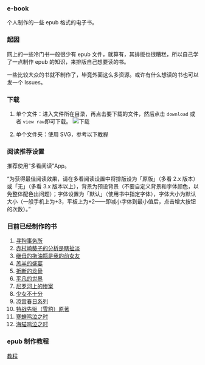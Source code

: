 ### e-book

个人制作的一些 epub 格式的电子书。

### 起因

网上的一些冷门书一般很少有 epub 文件，就算有，其排版也很糟糕，所以自己学了一点制作 epub 的知识，来排版自己想要读的书。

一些比较大众的书就不制作了，毕竟外面这么多资源。或许有什么想读的书也可以发一个 Issues。

### 下载

1. 单个文件：进入文件所在目录，再点击要下载的文件，然后点击 `download` 或者 `view raw`即可下载。
   ![下载](http://image.jinl1874.xyz/img/v2-350b51eef727692bf173421a619a871e.png)

2. 单个文件夹：使用 SVG，参考以下[教程](https://www.zhihu.com/question/25369412/answer/30579415)

### 阅读推荐设置

推荐使用“多看阅读”App。

“为获得最佳阅读效果，请在多看阅读设置中将排版设为「原版」（多看 2.x 版本）或「无」（多看 3.x 版本以上），背景为预设背景（不要自定义背景和字体颜色，以免整体配色出问题）；字体设置为「默认」（使用书中指定字体），字体大小为默认大小（一般手机上为+3，平板上为+2——即减小字体到最小值后，点击增大按钮的次数）。”

### 目前已经制作的书

1. [寻狗事务所](https://github.com/jinl1874/e-book/tree/master/%E6%8E%A8%E7%90%86%E5%B0%8F%E8%AF%B4/%E5%AF%BB%E7%8B%97%E4%BA%8B%E5%8A%A1%E6%89%80)
2. [赤村崎葵子的分析是瞎扯淡](https://github.com/jinl1874/e-book/tree/master/%E8%BD%BB%E5%B0%8F%E8%AF%B4/%E8%B5%A4%E6%9D%91%E5%B4%8E%E8%91%B5%E5%AD%90%E7%9A%84%E5%88%86%E6%9E%90%E6%98%AF%E7%9E%8E%E6%89%AF%E6%B7%A1)
3. [继母的拖油瓶是我的前女友](https://github.com/jinl1874/e-book/tree/master/%E8%BD%BB%E5%B0%8F%E8%AF%B4/%E7%BB%A7%E6%AF%8D%E7%9A%84%E6%8B%96%E6%B2%B9%E7%93%B6%E6%98%AF%E6%88%91%E7%9A%84%E5%89%8D%E5%A5%B3%E5%8F%8B)
4. [羔羊的盛宴](https://github.com/jinl1874/e-book/tree/master/%E6%8E%A8%E7%90%86%E5%B0%8F%E8%AF%B4/%E7%BE%94%E7%BE%8A%E7%9A%84%E7%9B%9B%E5%AE%B4)
5. [折断的龙骨](https://github.com/jinl1874/e-book/tree/master/%E6%8E%A8%E7%90%86%E5%B0%8F%E8%AF%B4/%E6%8A%98%E6%96%AD%E7%9A%84%E9%BE%99%E9%AA%A8)
6. [平凡的世界](https://github.com/jinl1874/e-book/tree/master/%E5%BD%93%E4%BB%A3%E5%B0%8F%E8%AF%B4/%E5%B9%B3%E5%87%A1%E7%9A%84%E4%B8%96%E7%95%8C)
7. [尼罗河上的惨案](https://github.com/jinl1874/e-book/tree/master/%E6%8E%A8%E7%90%86%E5%B0%8F%E8%AF%B4/%E5%B0%BC%E7%BD%97%E6%B2%B3%E4%B8%8A%E7%9A%84%E6%83%A8%E6%A1%88)
8. [少女不十分](https://github.com/jinl1874/e-book/tree/master/%E8%BD%BB%E5%B0%8F%E8%AF%B4/%E5%B0%91%E5%A5%B3%E4%B8%8D%E5%8D%81%E5%88%86)
9. [凉宫春日系列](https://github.com/jinl1874/e-book/tree/master/%E8%BD%BB%E5%B0%8F%E8%AF%B4/%E5%87%89%E5%AE%AB%E6%98%A5%E6%97%A5%E7%B3%BB%E5%88%97)
10. [特战先驱（雪豹）原著](https://github.com/jinl1874/e-book/tree/master/%E5%BD%93%E4%BB%A3%E5%B0%8F%E8%AF%B4/%E7%89%B9%E6%88%98%E5%85%88%E9%A9%B1%EF%BC%88%E9%9B%AA%E8%B1%B9%E5%8E%9F%E8%91%97%EF%BC%89)
11. [寒蝉鸣泣之时](https://github.com/jinl1874/e-book/tree/master/%E8%BD%BB%E5%B0%8F%E8%AF%B4/%E5%AF%92%E8%9D%89%E9%B8%A3%E6%B3%A3%E4%B9%8B%E6%97%B6)
12. [海猫鸣泣之时](/推理小说/海猫鸣泣之时)

### epub 制作教程

[教程](https://jinl1874.xyz/2020/07/08/%E4%BD%BF%E7%94%A8%E5%A4%9A%E7%9C%8B%E7%9A%84Dobby%E5%88%B6%E4%BD%9C%E7%B2%BE%E7%BE%8E%E6%8E%92%E7%89%88%E7%9A%84epub%E7%94%B5%E5%AD%90%E4%B9%A6/)
